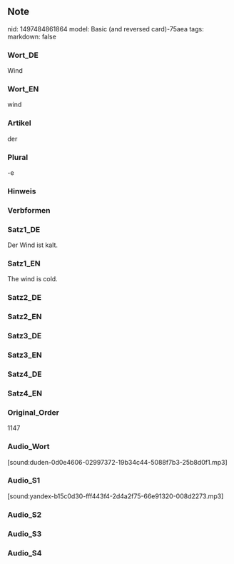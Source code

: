 ## Note
nid: 1497484861864
model: Basic (and reversed card)-75aea
tags: 
markdown: false

### Wort_DE
Wind

### Wort_EN
wind

### Artikel
der

### Plural
-e

### Hinweis


### Verbformen


### Satz1_DE
Der Wind ist kalt.

### Satz1_EN
The wind is cold.

### Satz2_DE


### Satz2_EN


### Satz3_DE


### Satz3_EN


### Satz4_DE


### Satz4_EN


### Original_Order
1147

### Audio_Wort
[sound:duden-0d0e4606-02997372-19b34c44-5088f7b3-25b8d0f1.mp3]

### Audio_S1
[sound:yandex-b15c0d30-fff443f4-2d4a2f75-66e91320-008d2273.mp3]

### Audio_S2


### Audio_S3


### Audio_S4

